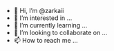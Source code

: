 - 👋 Hi, I’m @zarkaii
- 👀 I’m interested in ...
- 🌱 I’m currently learning ...
- 💞️ I’m looking to collaborate on ...
- 📫 How to reach me ...

<!---
zarkaii/zarkaii is a ✨ special ✨ repository because its `README.md` (this file) appears on your GitHub profile.
You can click the Preview link to take a look at your changes.
--->
